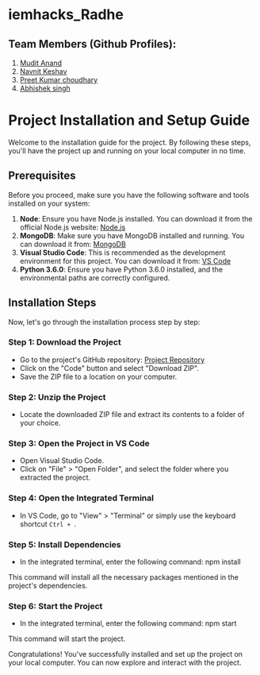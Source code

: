 # iemhacks_Radhe

## Team Members (Github Profiles): 
1. [Mudit Anand](https://github.com/Habebi)  
2. [Navnit Keshav](https://github.com/navnit29)  
3. [Preet Kumar choudhary](https://github.com/PreetKumarChoudhary)  
4. [Abhishek singh](https://github.com/singhabhishek12)  

# Project Installation and Setup Guide

Welcome to the installation guide for the project. By following these steps, you'll have the project up and running on your local computer in no time.

## Prerequisites

Before you proceed, make sure you have the following software and tools installed on your system:

1. **Node**: Ensure you have Node.js installed. You can download it from the official Node.js website: [Node.js](https://nodejs.org/)
2. **MongoDB**: Make sure you have MongoDB installed and running. You can download it from: [MongoDB](https://www.mongodb.com/try/download/community)
3. **Visual Studio Code**: This is recommended as the development environment for this project. You can download it from: [VS Code](https://code.visualstudio.com/)
4. **Python 3.6.0**: Ensure you have Python 3.6.0 installed, and the environmental paths are correctly configured.

## Installation Steps

Now, let's go through the installation process step by step:

### Step 1: Download the Project

- Go to the project's GitHub repository: [Project Repository](https://github.com/Habebi/iemhacks_Radhe)
- Click on the "Code" button and select "Download ZIP".
- Save the ZIP file to a location on your computer.

### Step 2: Unzip the Project

- Locate the downloaded ZIP file and extract its contents to a folder of your choice.

### Step 3: Open the Project in VS Code

- Open Visual Studio Code.
- Click on "File" > "Open Folder", and select the folder where you extracted the project.

### Step 4: Open the Integrated Terminal

- In VS Code, go to "View" > "Terminal" or simply use the keyboard shortcut `Ctrl + `.

### Step 5: Install Dependencies

- In the integrated terminal, enter the following command:
npm install

This command will install all the necessary packages mentioned in the project's dependencies.

### Step 6: Start the Project

- In the integrated terminal, enter the following command:
npm start

This command will start the project.

Congratulations! You've successfully installed and set up the project on your local computer. You can now explore and interact with the project.
